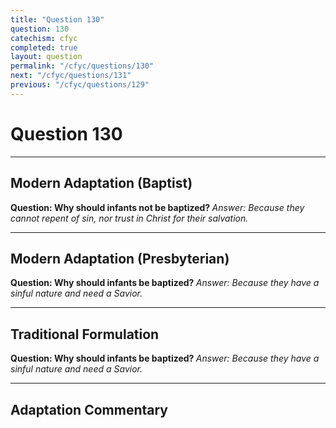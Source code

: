 ```yaml
---
title: "Question 130"
question: 130
catechism: cfyc
completed: true
layout: question
permalink: "/cfyc/questions/130"
next: "/cfyc/questions/131"
previous: "/cfyc/questions/129"
---
```

# Question 130
---
## Modern Adaptation (Baptist)
<strong>
    Question: Why should infants not be baptized?
</strong>

<em>
    Answer: Because they cannot repent of sin, nor trust in Christ for their salvation.
</em>

---
## Modern Adaptation (Presbyterian)
<strong>
    Question: Why should infants be baptized?
</strong>

<em>
    Answer: Because they have a sinful nature and need a Savior.
</em>

---
## Traditional Formulation
<strong>
    Question: Why should infants be baptized?
</strong>

<em>
    Answer: Because they have a sinful nature and need a Savior.
</em>

---
## Adaptation Commentary
